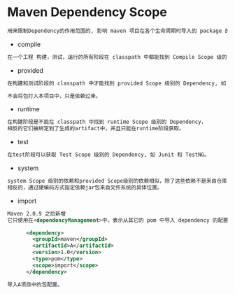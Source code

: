 # Maven Dependency Scope
```md
用来限制Dependency的作用范围的, 影响 maven 项目在各个生命周期时导入的 package 的状态。
```
* compile
```md
在一个工程 构建，测试，运行的所有阶段在 classpath 中都能找到 Compile Scope 级的 dependency，这是默认级别的。
```
* provided
```md
在构建和测试阶段的 classpath 中才能找到 provided Scope 级别的 Dependency, 如 Servlet api, JSP api,等等

不会将包打入本项目中，只是依赖过来。   
```
* runtime
```md
在构建阶段是不能在 classpath 中找到 runtime Scope 级别的 Dependency，
相反的它们被绑定到了生成的artifact中，并且只能在runtime阶段获取。
```
* test
```md
在test阶段可以获取 Test Scope 级别的 Dependency, 如 Junit 和 TestNG。
```
* system
```md
system Scope 级别的依赖和provided Scope级别的依赖相似，除了这些依赖不是来自仓库，
相反的，通过硬编码方式指定依赖jar包来自文件系统的具体位置。
```
* import
```md
Maven 2.0.9 之后新增
它只使用在<dependencyManagement>中，表示从其它的 pom 中导入 dependency 的配置。
```
```xml
      <dependency>
        <groupId>maven</groupId>
        <artifactId>A</artifactId>
        <version>1.0</version>
        <type>pom</type>
        <scope>import</scope>
      </dependency>
```
```md
导入A项目中的包配置。
```
